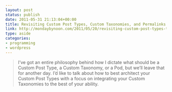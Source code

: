 ```yaml
---
layout: post
status: publish
date: 2011-05-31 21:13:04+00:00
title: Revisiting Custom Post Types, Custom Taxonomies, and Permalinks - Monday By Noon
link: http://mondaybynoon.com/2011/05/20/revisiting-custom-post-types-taxonomies-permalinks-slugs/
type: aside
categories:
- programming
- wordpress
---
```


> I’ve got an entire philosophy behind how I dictate what should be a Custom Post Type, a Custom Taxonomy, or a Pod, but we’ll leave that for another day. I’d like to talk about how to best architect your Custom Post Types with a focus on integrating your Custom Taxonomies to the best of your ability.

